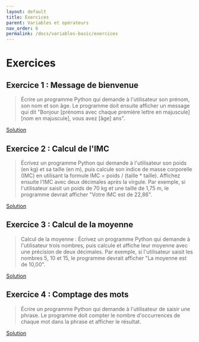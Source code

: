 ```yaml
---
layout: default
title: Exercices
parent: Variables et opérateurs
nav_order: 6
permalink: /docs/variables-basic/exercices
---
```


# Exercices

## Exercice 1 : Message de bienvenue
> Écrire un programme Python qui demande à l'utilisateur son prénom, son nom et son âge. Le programme doit ensuite afficher un message qui dit "Bonjour [prénoms avec chaque première lettre en majuscule] [nom en majuscule], vous avez [âge] ans".

[Solution](https://github.com/rodolphebarbanneau/python/blob/main/docs/02/exercises/01.py)

## Exercice 2 : Calcul de l'IMC
> Écrivez un programme Python qui demande à l'utilisateur son poids (en kg) et sa taille (en m), puis calcule son indice de masse corporelle (IMC) en utilisant la formule IMC = poids / (taille * taille). Affichez ensuite l'IMC avec deux décimales après la virgule. Par exemple, si l'utilisateur saisit un poids de 70 kg et une taille de 1,75 m, le programme devrait afficher "Votre IMC est de 22,86".

[Solution](https://github.com/rodolphebarbanneau/python/blob/main/docs/02/exercises/02.py)

## Exercice 3 : Calcul de la moyenne
> Calcul de la moyenne : Écrivez un programme Python qui demande à l'utilisateur trois nombres, puis calcule et affiche leur moyenne avec une précision de deux décimales. Par exemple, si l'utilisateur saisit les nombres 5, 10 et 15, le programme devrait afficher "La moyenne est de 10,00".

[Solution](https://github.com/rodolphebarbanneau/python/blob/main/docs/02/exercises/03.py)

## Exercice 4 : Comptage des mots
> Écrire un programme Python qui demande à l'utilisateur de saisir une phrase. Le programme doit compter le nombre d'occurrences de chaque mot dans la phrase et afficher le résultat.

[Solution](https://github.com/rodolphebarbanneau/python/blob/main/docs/02/exercises/04.py)

